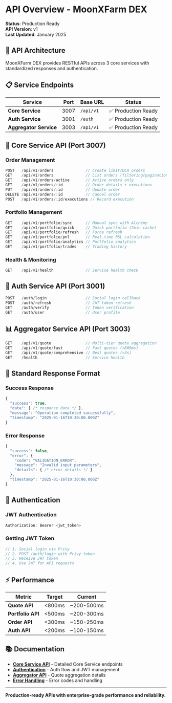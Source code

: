 # API Overview - MoonXFarm DEX

**Status**: Production Ready  
**API Version**: v1  
**Last Updated**: January 2025

## 🎯 API Architecture

MoonXFarm DEX provides RESTful APIs across 3 core services with standardized responses and authentication.

## 📋 Service Endpoints

| Service | Port | Base URL | Status |
|---------|------|----------|--------|
| **Core Service** | 3007 | `/api/v1` | ✅ Production Ready |
| **Auth Service** | 3001 | `/auth` | ✅ Production Ready |
| **Aggregator Service** | 3003 | `/api/v1` | ✅ Production Ready |

## 🔧 Core Service API (Port 3007)

### Order Management
```typescript
POST   /api/v1/orders              // Create limit/DCA orders
GET    /api/v1/orders              // List orders (filtering/pagination)
GET    /api/v1/orders/active       // Active orders only
GET    /api/v1/orders/:id          // Order details + executions
PUT    /api/v1/orders/:id          // Update order
DELETE /api/v1/orders/:id          // Cancel order
POST   /api/v1/orders/:id/executions // Record execution
```

### Portfolio Management
```typescript
GET    /api/v1/portfolio/sync      // Manual sync with Alchemy
GET    /api/v1/portfolio/quick     // Quick portfolio (2min cache)
GET    /api/v1/portfolio/refresh   // Force refresh
GET    /api/v1/portfolio/pnl       // Real-time P&L calculation
GET    /api/v1/portfolio/analytics // Portfolio analytics
GET    /api/v1/portfolio/trades    // Trading history
```

### Health & Monitoring
```typescript
GET    /api/v1/health              // Service health check
```

## 🔐 Auth Service API (Port 3001)

```typescript
POST   /auth/login                 // Social login callback
POST   /auth/refresh               // JWT token refresh
GET    /auth/verify                // Token verification
GET    /auth/user                  // User profile
```

## 📊 Aggregator Service API (Port 3003)

```typescript
GET    /api/v1/quote               // Multi-tier quote aggregation
GET    /api/v1/quote/fast          // Fast quotes (<800ms)
GET    /api/v1/quote/comprehensive // Best quotes (<3s)
GET    /health                     // Service health
```

## 📝 Standard Response Format

### Success Response
```typescript
{
  "success": true,
  "data": { /* response data */ },
  "message": "Operation completed successfully",
  "timestamp": "2025-01-16T10:30:00.000Z"
}
```

### Error Response
```typescript
{
  "success": false,
  "error": {
    "code": "VALIDATION_ERROR",
    "message": "Invalid input parameters",
    "details": { /* error details */ }
  },
  "timestamp": "2025-01-16T10:30:00.000Z"
}
```

## 🔑 Authentication

### JWT Authentication
```typescript
Authorization: Bearer <jwt_token>
```

### Getting JWT Token
```typescript
// 1. Social login via Privy
// 2. POST /auth/login with Privy token
// 3. Receive JWT token
// 4. Use JWT for API requests
```

## ⚡ Performance

| Metric | Target | Current |
|--------|--------|---------|
| **Quote API** | <800ms | ~200-500ms |
| **Portfolio API** | <500ms | ~200-300ms |
| **Order API** | <300ms | ~150-250ms |
| **Auth API** | <200ms | ~100-150ms |

## 📚 Documentation

- **[Core Service API](core-service.md)** - Detailed Core Service endpoints
- **[Authentication](authentication.md)** - Auth flow and JWT management  
- **[Aggregator API](aggregator-service.md)** - Quote aggregation details
- **[Error Handling](error-handling.md)** - Error codes and handling

---

**Production-ready APIs with enterprise-grade performance and reliability.** 